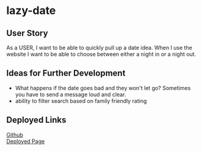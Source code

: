 # lazy-date

## User Story
As a USER, I want to be able to quickly pull up a date idea. When I use the website I want to be able to choose between either a night in or a night out. 

## Ideas for Further Development
- What happens if the date goes bad and they won't let go? Sometimes you have to send a message loud and clear. 
- ability to filter search based on family friendly rating

## Deployed Links
[Github](https://github.com/njacques47/lazy-date) <br>
[Deployed Page](https://njacques47.github.io/lazy-date/)

